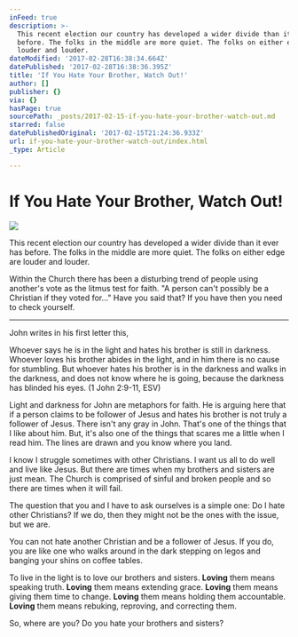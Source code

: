 ```yaml
---
inFeed: true
description: >-
  This recent election our country has developed a wider divide than it ever has
  before. The folks in the middle are more quiet. The folks on either edge are
  louder and louder.
dateModified: '2017-02-28T16:38:34.664Z'
datePublished: '2017-02-28T16:38:36.395Z'
title: 'If You Hate Your Brother, Watch Out!'
author: []
publisher: {}
via: {}
hasPage: true
sourcePath: _posts/2017-02-15-if-you-hate-your-brother-watch-out.md
starred: false
datePublishedOriginal: '2017-02-15T21:24:36.933Z'
url: if-you-hate-your-brother-watch-out/index.html
_type: Article

---
```

# If You Hate Your Brother, Watch Out!
![](https://the-grid-user-content.s3-us-west-2.amazonaws.com/192a24a2-be85-4fe3-90c8-7424531fb84f.jpg)

This recent election our country has developed a wider divide than it ever has before. The folks in the middle are more quiet. The folks on either edge are louder and louder.

Within the Church there has been a disturbing trend of people using another's vote as the litmus test for faith. "A person can't possibly be a Christian if they voted for..." Have you said that? If you have then you need to check yourself.

---

John writes in his first letter this,

Whoever says he is in the light and hates his brother is still in darkness. Whoever loves his brother abides in the light, and in him there is no cause for stumbling. But whoever hates his brother is in the darkness and walks in the darkness, and does not know where he is going, because the darkness has blinded his eyes. (1 John 2:9-11, ESV)

Light and darkness for John are metaphors for faith. He is arguing here that if a person claims to be follower of Jesus and hates his brother is not truly a follower of Jesus. There isn't any gray in John. That's one of the things that I like about him. But, it's also one of the things that scares me a little when I read him. The lines are drawn and you know where you land.

I know I struggle sometimes with other Christians. I want us all to do well and live like Jesus. But there are times when my brothers and sisters are just mean. The Church is comprised of sinful and broken people and so there are times when it will fail.

The question that you and I have to ask ourselves is a simple one: Do I hate other Christians? If we do, then they might not be the ones with the issue, but we are.

You can not hate another Christian and be a follower of Jesus. If you do, you are like one who walks around in the dark stepping on legos and banging your shins on coffee tables.

To live in the light is to love our brothers and sisters. **Loving** them means speaking truth. **Loving** them means extending grace. **Loving** them means giving them time to change. **Loving** them means holding them accountable. **Loving** them means rebuking, reproving, and correcting them.

So, where are you? Do you hate your brothers and sisters?